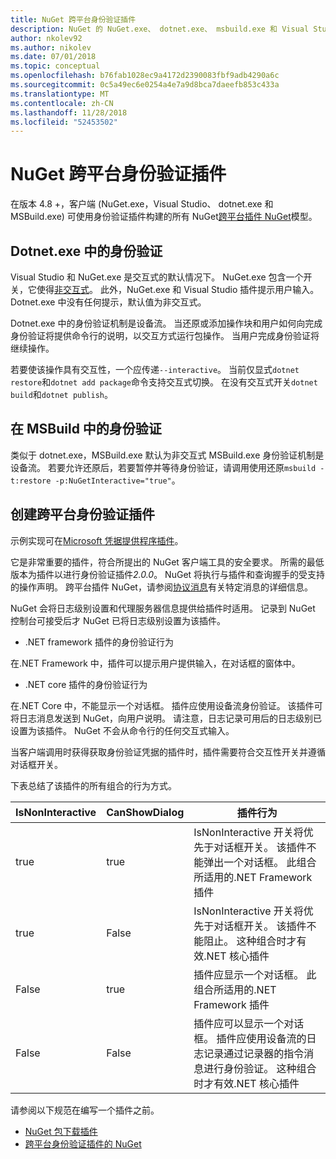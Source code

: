 ```yaml
---
title: NuGet 跨平台身份验证插件
description: NuGet 的 NuGet.exe、 dotnet.exe、 msbuild.exe 和 Visual Studio 跨平台身份验证插件
author: nkolev92
ms.author: nikolev
ms.date: 07/01/2018
ms.topic: conceptual
ms.openlocfilehash: b76fab1028ec9a4172d2390083fbf9adb4290a6c
ms.sourcegitcommit: 0c5a49ec6e0254a4e7a9d8bca7daeefb853c433a
ms.translationtype: MT
ms.contentlocale: zh-CN
ms.lasthandoff: 11/28/2018
ms.locfileid: "52453502"
---
```

# <a name="nuget-cross-platform-authentication-plugin"></a>NuGet 跨平台身份验证插件

在版本 4.8 +，客户端 (NuGet.exe，Visual Studio、 dotnet.exe 和 MSBuild.exe) 可使用身份验证插件构建的所有 NuGet[跨平台插件 NuGet](NuGet-Cross-Platform-Plugins.md)模型。

## <a name="authentication-in-dotnetexe"></a>Dotnet.exe 中的身份验证

Visual Studio 和 NuGet.exe 是交互式的默认情况下。 NuGet.exe 包含一个开关，它使得[非交互式](../../tools/nuget-exe-CLI-Reference.md)。
此外，NuGet.exe 和 Visual Studio 插件提示用户输入。
Dotnet.exe 中没有任何提示，默认值为非交互式。

Dotnet.exe 中的身份验证机制是设备流。 当还原或添加操作块和用户如何向完成身份验证将提供命令行的说明，以交互方式运行包操作。
当用户完成身份验证将继续操作。

若要使该操作具有交互性，一个应传递`--interactive`。
当前仅显式`dotnet restore`和`dotnet add package`命令支持交互式切换。
在没有交互式开关`dotnet build`和`dotnet publish`。

## <a name="authentication-in-msbuild"></a>在 MSBuild 中的身份验证

类似于 dotnet.exe，MSBuild.exe 默认为非交互式 MSBuild.exe 身份验证机制是设备流。
若要允许还原后，若要暂停并等待身份验证，请调用使用还原`msbuild -t:restore -p:NuGetInteractive="true"`。

## <a name="creating-a-cross-platform-authentication-plugin"></a>创建跨平台身份验证插件

示例实现可在[Microsoft 凭据提供程序插件](https://github.com/Microsoft/artifacts-credprovider)。

它是非常重要的插件，符合所提出的 NuGet 客户端工具的安全要求。
所需的最低版本为插件以进行身份验证插件*2.0.0*。
NuGet 将执行与插件和查询握手的受支持的操作声明。
跨平台插件 NuGet，请参阅[协议消息](NuGet-Cross-Platform-Plugins.md#protocol-messages-index)有关特定消息的详细信息。

NuGet 会将日志级别设置和代理服务器信息提供给插件时适用。
记录到 NuGet 控制台可接受后才 NuGet 已将日志级别设置为该插件。

- .NET framework 插件的身份验证行为

在.NET Framework 中，插件可以提示用户提供输入，在对话框的窗体中。

- .NET core 插件的身份验证行为

在.NET Core 中，不能显示一个对话框。 插件应使用设备流身份验证。
该插件可将日志消息发送到 NuGet，向用户说明。
请注意，日志记录可用后的日志级别已设置为该插件。
NuGet 不会从命令行的任何交互式输入。

当客户端调用时获得获取身份验证凭据的插件时，插件需要符合交互性开关并遵循对话框开关。 

下表总结了该插件的所有组合的行为方式。

| IsNonInteractive | CanShowDialog | 插件行为 |
| ---------------- | ------------- | --------------- |
| true | true | IsNonInteractive 开关将优先于对话框开关。 该插件不能弹出一个对话框。 此组合所适用的.NET Framework 插件 |
| true | False | IsNonInteractive 开关将优先于对话框开关。 该插件不能阻止。 这种组合时才有效.NET 核心插件 |
| False | true | 插件应显示一个对话框。 此组合所适用的.NET Framework 插件 |
| False | False | 插件应可以显示一个对话框。 插件应使用设备流的日志记录通过记录器的指令消息进行身份验证。 这种组合时才有效.NET 核心插件 |

请参阅以下规范在编写一个插件之前。

- [NuGet 包下载插件](https://github.com/NuGet/Home/wiki/NuGet-Package-Download-Plugin)
- [跨平台身份验证插件的 NuGet](https://github.com/NuGet/Home/wiki/NuGet-cross-plat-authentication-plugin)
